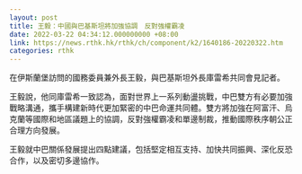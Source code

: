 ```yaml
---
layout: post
title: 王毅：中國與巴基斯坦將加強協調　反對強權霸凌
date: 2022-03-22 04:34:12.000000000 +08:00
link: https://news.rthk.hk/rthk/ch/component/k2/1640186-20220322.htm
categories: rthk
---
```


在伊斯蘭堡訪問的國務委員兼外長王毅，與巴基斯坦外長庫雷希共同會見記者。

王毅說，他同庫雷希一致認為，面對世界上一系列動盪挑戰，中巴雙方有必要加強戰略溝通，攜手構建新時代更加緊密的中巴命運共同體。雙方將加強在阿富汗、烏克蘭等國際和地區議題上的協調，反對強權霸凌和單邊制裁，推動國際秩序朝公正合理方向發展。

王毅就中巴關係發展提出四點建議，包括堅定相互支持、加快共同振興、深化反恐合作，以及密切多邊協作。
